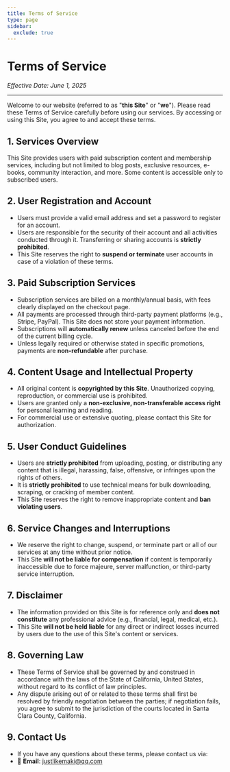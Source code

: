 ```yaml
---
title: Terms of Service
type: page
sidebar:
  exclude: true
---
```

# Terms of Service

*Effective Date: June 1, 2025*

---

Welcome to our website (referred to as "**this Site**" or "**we**"). Please read these Terms of Service carefully before using our services. By accessing or using this Site, you agree to and accept these terms.

## 1. Services Overview
This Site provides users with paid subscription content and membership services, including but not limited to blog posts, exclusive resources, e-books, community interaction, and more. Some content is accessible only to subscribed users.

## 2. User Registration and Account
- Users must provide a valid email address and set a password to register for an account.
- Users are responsible for the security of their account and all activities conducted through it. Transferring or sharing accounts is **strictly prohibited**.
- This Site reserves the right to **suspend or terminate** user accounts in case of a violation of these terms.

## 3. Paid Subscription Services
- Subscription services are billed on a monthly/annual basis, with fees clearly displayed on the checkout page.
- All payments are processed through third-party payment platforms (e.g., Stripe, PayPal). This Site does not store your payment information.
- Subscriptions will **automatically renew** unless canceled before the end of the current billing cycle.
- Unless legally required or otherwise stated in specific promotions, payments are **non-refundable** after purchase.

## 4. Content Usage and Intellectual Property
- All original content is **copyrighted by this Site**. Unauthorized copying, reproduction, or commercial use is prohibited.
- Users are granted only a **non-exclusive, non-transferable access right** for personal learning and reading.
- For commercial use or extensive quoting, please contact this Site for authorization.

## 5. User Conduct Guidelines
- Users are **strictly prohibited** from uploading, posting, or distributing any content that is illegal, harassing, false, offensive, or infringes upon the rights of others.
- It is **strictly prohibited** to use technical means for bulk downloading, scraping, or cracking of member content.
- This Site reserves the right to remove inappropriate content and **ban violating users**.

## 6. Service Changes and Interruptions
- We reserve the right to change, suspend, or terminate part or all of our services at any time without prior notice.
- This Site **will not be liable for compensation** if content is temporarily inaccessible due to force majeure, server malfunction, or third-party service interruption.

## 7. Disclaimer
- The information provided on this Site is for reference only and **does not constitute** any professional advice (e.g., financial, legal, medical, etc.).
- This Site **will not be held liable** for any direct or indirect losses incurred by users due to the use of this Site's content or services.

## 8. Governing Law
- These Terms of Service shall be governed by and construed in accordance with the laws of the State of California, United States, without regard to its conflict of law principles.
- Any dispute arising out of or related to these terms shall first be resolved by friendly negotiation between the parties; if negotiation fails, you agree to submit to the jurisdiction of the courts located in Santa Clara County, California.

## 9. Contact Us
- If you have any questions about these terms, please contact us via:
- 📧 **Email**: [justlikemaki@qq.com](mailto:justlikemaki@qq.com)